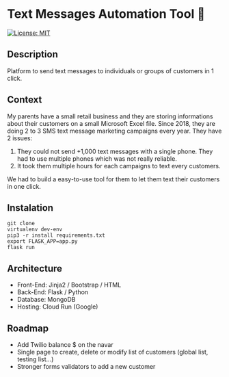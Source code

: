 # Text Messages Automation Tool 📱



[![License: MIT](https://img.shields.io/badge/License-MIT-yellow.svg)](https://opensource.org/licenses/MIT)


## Description
Platform to send text messages to individuals or groups of customers in 1 click.


## Context
My parents have a small retail business and they are storing informations about their customers on a small Microsoft Excel file. Since 2018, they are doing 2 to 3 SMS text message marketing campaigns every year. They have 2 issues:
1) They could not send +1,000 text messages with a single phone. They had to use multiple phones which was not really reliable. 
2) It took them multiple hours for each campaigns to text every customers. 

We had to build a easy-to-use tool for them to let them text their customers in one click. 

## Instalation 
```git clone```
<br>
```virtualenv dev-env```
<br>
```pip3 -r install requirements.txt```
<br>
```export FLASK_APP=app.py```
<br>
```flask run```


## Architecture
- Front-End: Jinja2 / Bootstrap / HTML
- Back-End: Flask / Python 
- Database: MongoDB 
- Hosting: Cloud Run (Google)


## Roadmap
- Add Twilio balance $ on the navar  
- Single page to create, delete or modify list of customers (global list, testing list...)
- Stronger forms validators to add a new customer 

